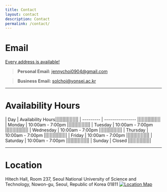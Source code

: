 ```yaml
---
title: Contact
layout: contact
description: Contact
permalink: /contact/
---
```

  
# Email
<u>Every address is available!</u>
> **Personal Email:** jennychoi0904@gmail.com

> **Business Email:** solchoi@yonsei.ac.kr

---
# Availability Hours

| Day       | Availability Hours||||||||||||||||
| --------- | ---------------- ||||||||||||||||
| Monday    | 10:00am - 7:00pm ||||||||||||||||
| Tuesday   | 10:00am - 7:00pm ||||||||||||||||
| Wednesday | 10:00am - 7:00pm ||||||||||||||||
| Thursday  | 10:00am - 7:00pm ||||||||||||||||
| Friday    | 10:00am - 7:00pm ||||||||||||||||
| Saturday  | 10:00am - 7:00pm ||||||||||||||||
| Sunday    | Closed           ||||||||||||||||

---
# Location
Hitech Hall, Room 237, Seoul National University of Science and Technology, Nowon-gu, Seoul, Republic of Korea 01811
[![Location Map](https://maps.googleapis.com/maps/api/staticmap?center=37.63207244873047,127.07633209228516&zoom=16&size=1000x400&maptype=roadmap&markers=color:red%7Clabel:%7C37.63207244873047,127.07633209228516&key=AIzaSyAwRcJKwjIR8G7Pmh4EkbXBLl2Vfdyg3bM)](https://www.google.com/maps?q=37.5665,126.9780&hl=en&z=14)



